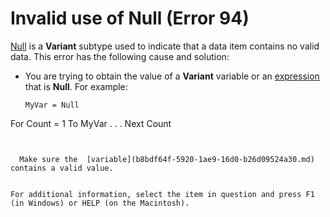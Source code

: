 
# Invalid use of Null (Error 94)

 [Null](b8bdf64f-5920-1ae9-16d0-b26d09524a30.md) is a **Variant** subtype used to indicate that a data item contains no valid data. This error has the following cause and solution:



- You are trying to obtain the value of a  **Variant** variable or an [expression](b8bdf64f-5920-1ae9-16d0-b26d09524a30.md) that is **Null**. For example:
    
  ```
  MyVar = Null 
For Count = 1 To MyVar 
. . . 
Next Count 

  ```


    Make sure the  [variable](b8bdf64f-5920-1ae9-16d0-b26d09524a30.md) contains a valid value.
    

For additional information, select the item in question and press F1 (in Windows) or HELP (on the Macintosh).

